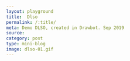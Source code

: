 ```yaml
---
layout: playground
title:  Dlso
permalink: /:title/
meta: Demo DLSO, created in Drawbot. Sep 2019
source: 
category: post
type: mini-blog
image: dlso-01.gif
---
```






